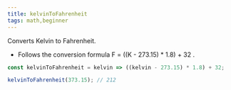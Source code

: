 ```yaml
---
title: kelvinToFahrenheit
tags: math,beginner
---
```


Converts Kelvin to Fahrenheit.

- Follows the conversion formula F = ((K - 273.15) * 1.8) + 32 .

```js
const kelvinToFahrenheit = kelvin => ((kelvin - 273.15) * 1.8) + 32;
```

```js
kelvinToFahrenheit(373.15); // 212
```
